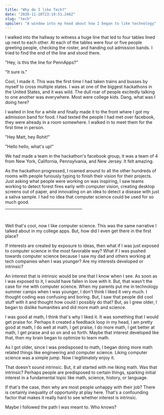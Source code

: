 ```yaml
---
title: "Why do I like Tech?"
date: "2020-11-28T23:19:51.246Z"
slug: "tech"
spoiler: "A window into my head about how I began to like technology"
---
```


I walked into the hallway to witness a huge line that led to four tables lined up next to each other. At each of the tables were four or five people greeting people, checking the roster, and handing out admission bands. I tried to find the end of the line and stood there.

"Hey, is this the line for PennApps?"

"It sure is."

Cool, I made it. This was the first time I had taken trains and busses by myself to cross multiple states. I was at one of the biggest hackathons in the United States, and it was wild. The dull roar of people excitedly talking to one another was everywhere. Most were college kids. Dang, what was I doing here?

I waited in line for a while and finally made it to the front where I got my admission band for food. I had texted the people I had met over facebook, they were already in a room somewhere. I walked in to meet them for the first time in person.

"Hey Matt, hey Rohit!"

"Hello hello, what's up!"

We had made a team in the hackathon's facebook group, it was a team of 4 from New York, California, Pennsylvania, and New Jersey. It felt amazing.

As the hackathon progressed, I roamed around to all the other hundreds of rooms with people furiously typing to finish their vision for their projects. Just asking what people were working on was inspiring, I saw teams working to detect forest fires early with computer vision, creating desktop screens out of paper, and innovating on an idea to detect a disease with just a saliva sample. I had no idea that computer science could be used for so much good.


<hr style="width:50%"/>
<br/>

Well that's cool, now I like computer science. This was the same narrative I talked about in my college apps. But, how did I even get there in the first place?

If interests are created by exposure to ideas, then what if I was just exposed to computer science in the most favorable way? What if I was pushed towards computer science because I saw my dad and others working at tech companies when I was younger? Are my interests developed or intrinsic?

An interest that is intrinsic would be one that I know when I see. As soon as I was exposed to it, I would have fallen in love with it. But, that wasn't the case for me with computer science. When my parents put me in technology summer camps when I was younger, I don't think I liked it very much. I thought coding was confusing and boring. But, I saw that people did cool stuff with it and thought how could I possibly do that? But, as I grew older, I began to dislike humanities and did more math and science.

I was good at math, I think that's why I liked it. It was something that I would get praise for. Perhaps it created a feedback loop in my head, I am pretty good at math, I do well at math, I get praise, I do more math, I get better at math, I get praise and so on and so forth. Maybe that interest developed like that, then my brain began to optimize to learn math.

As I got older, since I was predisposed to math, I began doing more math related things like engineering and computer science. Liking computer science was a simple jump. Now I legitimately enjoy it.

That doesn't sound intrinsic. But, it all started with me liking math. Was that intrinsic? Perhaps people are predisposed to certain things, sparking initial interest in a fundamental topic like math, science, history, or language.

If that's the case, then why are most people unhappy with their job? There is certainly inequality of opportunity at play here. That's a confounding factor that makes it really hard to see whether interest is intrinsic.

Maybe I followed the path I was meant to. Who knows?
